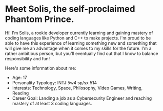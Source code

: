# Meet Solis, the self-proclaimed Phantom Prince.

Hi! I'm Solis, a rookie developer currently learning and gaining mastery of coding languages like Python and C++ to make projects. I'm proud to be able to have this experience of learning something new and something that will give me an advantage when it comes to my skills for the future. I'm a rather ambitious person, but you'll eventually find out that I know to balance responsibility and fun!

Here's some information about me:

- Age: 17
- Personality Typology: INTJ 5w4 sp/sx 514
- Interests: Technology, Space, Philosophy, Video Games, Writing, Reading
- Career Goal: Landing a job as a Cybersecurity Engineer and reaching mastery of at least 3 coding languages.
